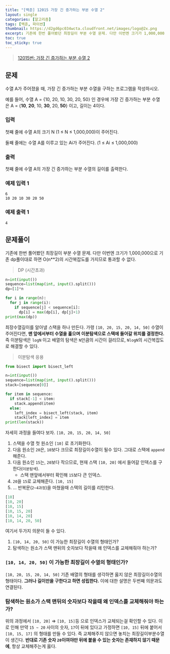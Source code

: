 ```yaml
---
title: "[백준] 12015 가장 긴 증가하는 부분 수열 2"
layout: single
categories: [알고리즘]
tags: [백준, 파이썬]
thumbnail: https://d2gd6pc034wcta.cloudfront.net/images/logo@2x.png
excerpt: 기존에 한번 풀어봤던 최장길이 부분 수열 문제. 다만 이번엔 크기가 1,000,000으로 기존 dp풀이대로 하면 O(n**2)의 시간복잡도를 가지므로 통과할 수 없다.
toc: true
toc_sticky: true
---
```


>[12015번: 가장 긴 증가하는 부분 수열 2](https://www.acmicpc.net/problem/12015)
>

## 문제

수열 A가 주어졌을 때, 가장 긴 증가하는 부분 수열을 구하는 프로그램을 작성하시오.

예를 들어, 수열 A = {10, 20, 10, 30, 20, 50} 인 경우에 가장 긴 증가하는 부분 수열은 A = {**10**, **20**, 10, **30**, 20, **50**} 이고, 길이는 4이다.

### 입력

첫째 줄에 수열 A의 크기 N (1 ≤ N ≤ 1,000,000)이 주어진다.

둘째 줄에는 수열 A를 이루고 있는 Ai가 주어진다. (1 ≤ Ai ≤ 1,000,000)

### 출력

첫째 줄에 수열 A의 가장 긴 증가하는 부분 수열의 길이를 출력한다.

### 예제 입력 1

```
6
10 20 10 30 20 50
```

### 예제 출력 1

```
4
```

## 문제풀이

기존에 한번 풀어봤던 최장길이 부분 수열 문제. 다만 이번엔 크기가 1,000,000으로 기존 dp풀이대로 하면 O(n**2)의 시간복잡도를 가지므로 통과할 수 없다.

> DP (시간초과)
> 

```python
n=int(input())
sequence=list(map(int, input().split()))
dp=[1]*n

for i in range(n):
  for j in range(i):
    if sequence[j] < sequence[i]:
      dp[i] = max(dp[i], dp[j]+1)
print(max(dp))
```

최장수열길이를 알아낼 스택을 하나 만든다. 가령 `[10, 20, 15, 20, 14, 50]` 수열이 주어진다면, **맨 앞에서부터 수열을 훑으며 이분탐색으로 스택에 들어갈 위치를 결정한다.** 즉 이분탐색은 `logN` 이고 배열의 탐색은 `N`만큼의 시간이 걸리므로, `NlogN`의 시간복잡도로 해결할 수 있다.

> 이분탐색 응용
> 

```python
from bisect import bisect_left

n=int(input())
sequence=list(map(int, input().split()))
stack=[sequence[0]]

for item in sequence:
  if stack[-1] < item:
    stack.append(item)
  else:
    left_index = bisect_left(stack, item)
    stack[left_index] = item
print(len(stack))
```

자세히 과정을 들여다 보자. `[10, 20, 15, 20, 14, 50]`

1. 스택을 수열 첫 원소인 `[10]` 로 초기화한다.
2. 다음 원소인 `20`은, `10`보다 크므로 최장길이수열이 될수 있다. 그대로 스택에 `append` 해준다.
3. 다음 원소인 `15`는, `20`보다 작으므로, 현재 스택 `[10, 20]` 에서 들어갈 인덱스를 구한다(`이분탐색`).
    - 스택 맨앞에서부터 확인해 `15`보다 큰 인덱스.
4. `20`을 `15`로 교체해준다. `[10, 15]`
5. ... 반복문(`2~4과정`)을 마쳤을때 스택의 길이를 리턴한다.

```python
[10]
[10, 20]
[10, 15]
[10, 15, 20]
[10, 14, 20]
[10, 14, 20, 50]
```

여기서 두가지 의문이 들 수 있다.

1. `[10, 14, 20, 50]` 이 가능한 최장길이 수열의 형태인가?
2. 탐색하는 원소가 스택 맨뒤의 숫자보다 작을때 왜 인덱스를 교체해줘야 하는가?

### `[10, 14, 20, 50]` 이 가능한 최장길이 수열의 형태인가?

`[10, 20, 15, 20, 14, 50]` 기존 배열의 형태를 생각하면 옳지 않은 최장길이수열의 형태이다. **그러나 길이만을 구한다고 하면 성립한다.** 이에 대한 설명은 두번째 의문과도 연결된다.

### 탐색하는 원소가 스택 맨뒤의 숫자보다 작을때 왜 인덱스를 교체해줘야 하는가?

위의 과정에서 `[10, 20]` ⇒ `[10, 15]`등 으로 인덱스가 교체되는걸 확인할 수 있다. 이로 인해 만약 `15 ~ 20` 사이의 숫자, `17`이 뒤에 있다고 가정하면 `[10, 15]` 뒤에 붙어서 `[10, 15, 17]` 의 형태를 만들 수 있다. 즉 교체해주지 않으면 놓치는 최장길이부분수열이 생긴다. **반대로 기존 숫자 `20`이여야만 뒤에 붙을 수 있는 숫자는 존재하지 않기 때문에**, 항상 교체해주는게 옳다.
